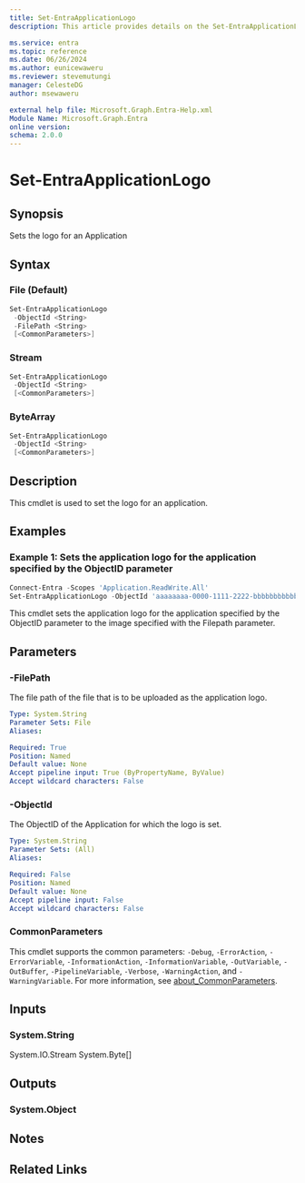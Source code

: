 ```yaml
---
title: Set-EntraApplicationLogo
description: This article provides details on the Set-EntraApplicationLogo command.

ms.service: entra
ms.topic: reference
ms.date: 06/26/2024
ms.author: eunicewaweru
ms.reviewer: stevemutungi
manager: CelesteDG
author: msewaweru

external help file: Microsoft.Graph.Entra-Help.xml
Module Name: Microsoft.Graph.Entra
online version:
schema: 2.0.0
---
```


# Set-EntraApplicationLogo

## Synopsis

Sets the logo for an Application

## Syntax

### File (Default)

```powershell
Set-EntraApplicationLogo 
 -ObjectId <String> 
 -FilePath <String> 
 [<CommonParameters>]
```

### Stream

```powershell
Set-EntraApplicationLogo 
 -ObjectId <String> 
 [<CommonParameters>]
```

### ByteArray

```powershell
Set-EntraApplicationLogo 
 -ObjectId <String> 
 [<CommonParameters>]
```

## Description

This cmdlet is used to set the logo for an application.

## Examples

### Example 1: Sets the application logo for the application specified by the ObjectID parameter

```powershell
Connect-Entra -Scopes 'Application.ReadWrite.All'
Set-EntraApplicationLogo -ObjectId 'aaaaaaaa-0000-1111-2222-bbbbbbbbbbbb' -FilePath 'D:\applogo.jpg'
```

This cmdlet sets the application logo for the application specified by the ObjectID parameter to the image specified with the Filepath parameter.

## Parameters

### -FilePath

The file path of the file that is to be uploaded as the application logo.

```yaml
Type: System.String
Parameter Sets: File
Aliases:

Required: True
Position: Named
Default value: None
Accept pipeline input: True (ByPropertyName, ByValue)
Accept wildcard characters: False
```

### -ObjectId

The ObjectID of the Application for which the logo is set.

```yaml
Type: System.String
Parameter Sets: (All)
Aliases:

Required: False
Position: Named
Default value: None
Accept pipeline input: False
Accept wildcard characters: False
```

### CommonParameters

This cmdlet supports the common parameters: `-Debug`, `-ErrorAction`, `-ErrorVariable`, `-InformationAction`, `-InformationVariable`, `-OutVariable`, `-OutBuffer`, `-PipelineVariable`, `-Verbose`, `-WarningAction`, and `-WarningVariable`. For more information, see [about_CommonParameters](https://go.microsoft.com/fwlink/?LinkID=113216).

## Inputs

### System.String

System.IO.Stream System.Byte\[\]

## Outputs

### System.Object

## Notes

## Related Links

